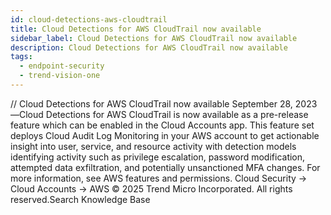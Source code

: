 ```yaml
---
id: cloud-detections-aws-cloudtrail
title: Cloud Detections for AWS CloudTrail now available
sidebar_label: Cloud Detections for AWS CloudTrail now available
description: Cloud Detections for AWS CloudTrail now available
tags:
  - endpoint-security
  - trend-vision-one
---
```


/*<![CDATA[*/ $('#title').html($('meta[name=map-description]').attr('content')); /*]]>*/ Cloud Detections for AWS CloudTrail now available September 28, 2023—Cloud Detections for AWS CloudTrail is now available as a pre-release feature which can be enabled in the Cloud Accounts app. This feature set deploys Cloud Audit Log Monitoring in your AWS account to get actionable insight into user, service, and resource activity with detection models identifying activity such as privilege escalation, password modification, attempted data exfiltration, and potentially unsanctioned MFA changes. For more information, see AWS features and permissions. Cloud Security → Cloud Accounts → AWS © 2025 Trend Micro Incorporated. All rights reserved.Search Knowledge Base